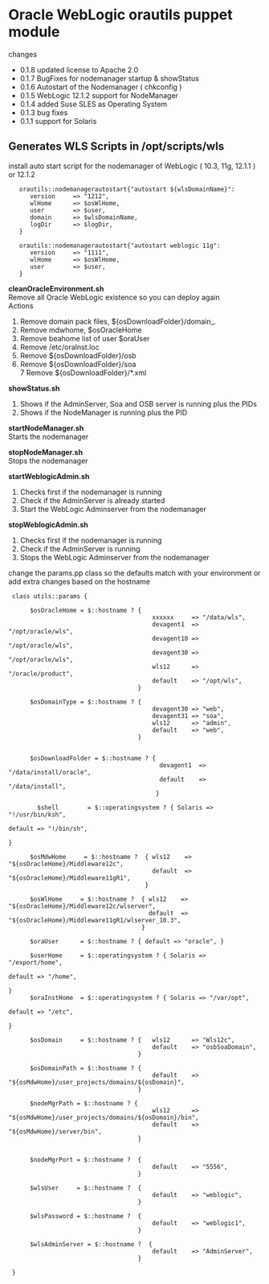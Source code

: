 Oracle WebLogic orautils puppet module
=======================================================

changes

- 0.1.8 updated license to Apache 2.0
- 0.1.7 BugFixes for nodemanager startup & showStatus       
- 0.1.6 Autostart of the Nodemanager ( chkconfig )     
- 0.1.5 WebLogic 12.1.2 support for NodeManager  
- 0.1.4 added Suse SLES as Operating System  
- 0.1.3 bug fixes  
- 0.1.1 support for Solaris  

Generates WLS Scripts in /opt/scripts/wls
-----------------------------------------

install auto start script for the nodemanager of WebLogic ( 10.3, 11g, 12.1.1 ) or 12.1.2  

	   orautils::nodemanagerautostart{"autostart ${wlsDomainName}":
	      version     => "1212",
	      wlHome      => $osWlHome, 
	      user        => $user,
	      domain      => $wlsDomainName,
	      logDir      => $logDir,
	   }

	   orautils::nodemanagerautostart{"autostart weblogic 11g":
	      version     => "1111",
	      wlHome      => $osWlHome, 
	      user        => $user,
	   }


**cleanOracleEnvironment.sh**  
Remove all Oracle WebLogic existence so you can deploy again  
Actions  
1. Remove domain pack files, ${osDownloadFolder}/domain_*.*  
2. Remove mdwhome, $osOracleHome  
3. Remove beahome list of user $oraUser  
4. Remove /etc/oraInst.loc  
5. Remove ${osDownloadFolder}/osb  
6. Remove ${osDownloadFolder}/soa  
7  Remove ${osDownloadFolder}/*.xml  

**showStatus.sh**  
1. Shows if the AdminServer, Soa and OSB server is running plus the PIDs  
2. Shows if the NodeManager is running plus the PID  

**startNodeManager.sh**  
Starts the nodemanager

**stopNodeManager.sh**  
Stops the nodemanager

**startWeblogicAdmin.sh**  
1. Checks first if the nodemanager is running  
2. Check if the AdminServer is already started  
3. Start the WebLogic Adminserver from the nodemanager   

**stopWeblogicAdmin.sh**  
1. Checks first if the nodemanager is running  
2. Check if the AdminServer is running  
3. Stops the WebLogic Adminserver from the nodemanager  

change the params.pp class so the defaults match with your environment or add extra changes based on the hostname  


     class utils::params {
     
		  $osOracleHome = $::hostname ? { 
		                                    xxxxxx     => "/data/wls",
		                                    devagent1  => "/opt/oracle/wls",
		                                    devagent10 => "/opt/oracle/wls",
		                                    devagent30 => "/opt/oracle/wls",
		                                    wls12      => "/oracle/product",
		                                    default    => "/opt/wls", 
		                                }
		
		  $osDomainType = $::hostname ? {
		                                    devagent30 => "web",
		                                    devagent31 => "soa",
		                                    wls12      => "admin",
		                                    default    => "web", 
		                                }
		
		
		  $osDownloadFolder = $::hostname ? {
		  	                                  devagent1  => "/data/install/oracle", 
		                                      default    => "/data/install", 
		                                     }
		
			$shell        = $::operatingsystem ? { Solaris => "!/usr/bin/ksh",
		  															         default => "!/bin/sh",
		  															       }   
		
		  $osMdwHome     = $::hostname ?  { wls12    => "${osOracleHome}/Middleware12c",
		                                    default  => "${osOracleHome}/Middleware11gR1",
		                                  }   
		
		  $osWlHome     = $::hostname ?  { wls12    => "${osOracleHome}/Middleware12c/wlserver",
		                                   default  => "${osOracleHome}/Middleware11gR1/wlserver_10.3",
		                                 }   
		
		  $oraUser      = $::hostname ? { default => "oracle", }
		
		  $userHome     = $::operatingsystem ? { Solaris => "/export/home",
		  															         default => "/home", 
		  															       }
		  $oraInstHome  = $::operatingsystem ? { Solaris => "/var/opt",
		  															         default => "/etc", 
		  															       }
		
		  $osDomain     = $::hostname ? {   wls12      => "Wls12c",
		                                    default    => "osbSoaDomain", 
		                                }
		                                
		  $osDomainPath = $::hostname ? { 
		                                    default    => "${osMdwHome}/user_projects/domains/${osDomain}", 
		                                }
		
		  $nodeMgrPath = $::hostname ? { 
		                                    wls12      => "${osMdwHome}/user_projects/domains/${osDomain}/bin", 
		                                    default    => "${osMdwHome}/server/bin", 
		                                }
		
		
		  $nodeMgrPort = $::hostname ?  { 
		                                    default    => "5556", 
		                                }                                 
		
		  $wlsUser     = $::hostname ?  { 
		                                    default    => "weblogic", 
		                                }                                 
		
		  $wlsPassword = $::hostname ?  { 
		                                    default    => "weblogic1", 
		                                }       
		
		  $wlsAdminServer = $::hostname ?  { 
		                                    default    => "AdminServer", 
		                                }       

     }         
